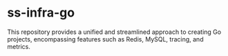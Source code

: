 # ss-infra-go
This repository provides a unified and streamlined approach to creating Go projects, encompassing features such as Redis, MySQL, tracing, and metrics.
